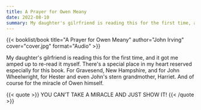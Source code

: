 ```yaml
---
title: A Prayer for Owen Meany
date: 2022-08-10
summary: My daughter's gilrfriend is reading this for the first time, and it got me amped up to re-read it myself. There's a special place in my heart reserved…
---
```


{{< booklist/book
title="A Prayer for Owen Meany"
author="John Irving"
cover="cover.jpg"
format="Audio" >}}

My daughter's gilrfriend is reading this for the first time, and it got me amped up to re-read it myself. There's a special place in my heart reserved especially for this book. For Gravesend, New Hampshire, and for John Wheelwright, for Hester and even John's stern grandmother, Harriet. And of course for the miracle of Owen himself.

{{< quote >}}
YOU CAN’T TAKE A MIRACLE AND JUST SHOW IT!
{{< /quote >}}